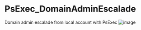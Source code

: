 # PsExec_DomainAdminEscalade
Domain admin escalade from local account with PsExec
![image](https://user-images.githubusercontent.com/37984399/117553841-128e7700-b054-11eb-85e5-7e7eeb3fce17.png)
